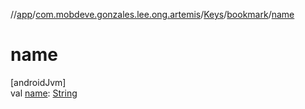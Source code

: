 //[app](../../../../index.md)/[com.mobdeve.gonzales.lee.ong.artemis](../../index.md)/[Keys](../index.md)/[bookmark](index.md)/[name](name.md)

# name

[androidJvm]\
val [name](name.md): [String](https://kotlinlang.org/api/latest/jvm/stdlib/kotlin/-string/index.html)
